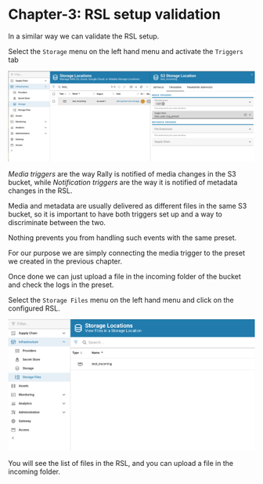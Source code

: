 # Chapter-3: RSL setup validation

In a similar way we can validate the RSL setup.

Select the `Storage` menu on the left hand menu and activate the `Triggers` tab

![RSL Trigger](images/validate_rsl.png)

_Media triggers_ are the way Rally is notified of media changes in the S3 bucket,
while _Notification triggers_ are the way it is notified of metadata changes in the RSL.

Media and metadata are usually delivered as different files in the same S3 bucket, so it is important to have both triggers set up and a way to discriminate between the two.

Nothing prevents you from handling such events with the same preset.

For our purpose we are simply connecting the media trigger to the preset we created in the previous chapter.

Once done we can just upload a file in the incoming folder of the bucket and check the logs in the preset.


Select the `Storage Files` menu on the left hand menu and click on the configured RSL.

![RSL Trigger](images/storage_files.png)

You will see the list of files in the RSL, and you can upload a file in the incoming folder.
